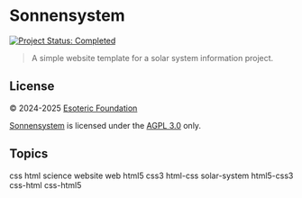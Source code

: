 # Sonnensystem

[![Project Status: Completed](./assets/badges/status.svg)](./)

> A simple website template for a solar system information project.

## License

&copy; 2024-2025 [Esoteric Foundation](https://esoteric.foundation)

[Sonnensystem](./) is licensed under the [AGPL 3.0](./LICENSE) only.

## Topics

css html science website web html5 css3 html-css solar-system html5-css3 css-html css-html5
